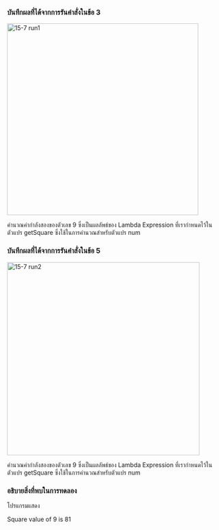 ### บันทึกผลที่ได้จากการรันคำสั่งในข้อ 3
<img width="448" alt="15-7 run1" src="https://github.com/kanoksiriboonkam/03376836-OOP-2566-Lab-15/assets/144196048/848a60ea-c6d5-4797-a909-e13e4d6012cd">

คำนวณค่ากำลังสองของตัวเลข 9 ซึ่งเป็นผลลัพธ์ของ Lambda Expression ที่เรากำหนดไว้ในตัวแปร getSquare ซึ่งใช้ในการคำนวณสำหรับตัวแปร num

### บันทึกผลที่ได้จากการรันคำสั่งในข้อ 5
<img width="451" alt="15-7 run2" src="https://github.com/kanoksiriboonkam/03376836-OOP-2566-Lab-15/assets/144196048/1de9dcc6-ea57-45cb-a92e-fd18c9296a73">

คำนวณค่ากำลังสองของตัวเลข 9 ซึ่งเป็นผลลัพธ์ของ Lambda Expression ที่เรากำหนดไว้ในตัวแปร getSquare ซึ่งใช้ในการคำนวณสำหรับตัวแปร num

### อธิบายสิ่งที่พบในการทดลอง
โปรแกรมแสดง

Square value of 9 is 81

